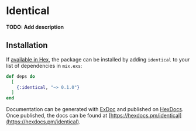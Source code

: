 # Identical

**TODO: Add description**

## Installation

If [available in Hex](https://hex.pm/docs/publish), the package can be installed
by adding `identical` to your list of dependencies in `mix.exs`:

```elixir
def deps do
  [
    {:identical, "~> 0.1.0"}
  ]
end
```

Documentation can be generated with [ExDoc](https://github.com/elixir-lang/ex_doc)
and published on [HexDocs](https://hexdocs.pm). Once published, the docs can
be found at [https://hexdocs.pm/identical](https://hexdocs.pm/identical).

